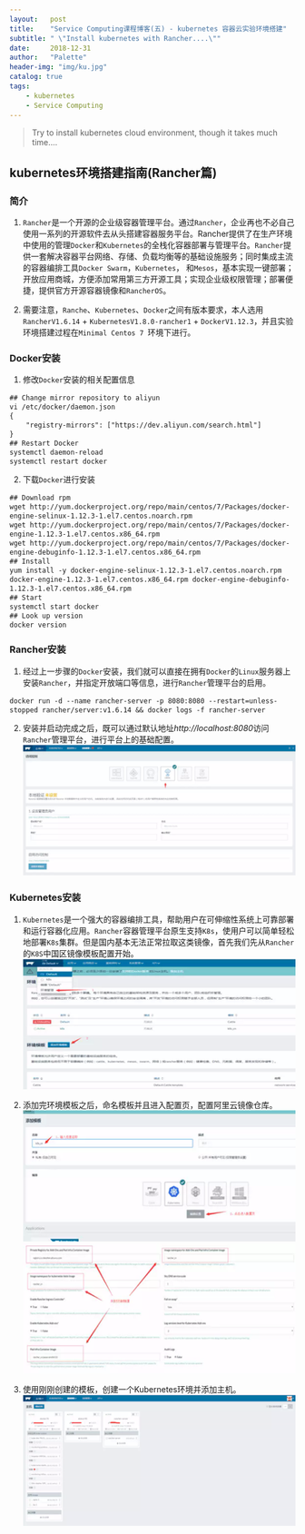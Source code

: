 ```yaml
---
layout:   post
title:    "Service Computing课程博客(五) - kubernetes 容器云实验环境搭建"
subtitle: " \"Install kubernetes with Rancher....\""
date:     2018-12-31
author:   "Palette"
header-img: "img/ku.jpg"
catalog: true
tags:
    - kubernetes
    - Service Computing
---
```


> Try to install kubernetes cloud environment, though it takes much time....

## kubernetes环境搭建指南(Rancher篇)

### 简介
1. `Rancher`是一个开源的企业级容器管理平台。通过`Rancher`，企业再也不必自己使用一系列的开源软件去从头搭建容器服务平台。Rancher提供了在生产环境中使用的管理`Docker`和`Kubernetes`的全栈化容器部署与管理平台。`Rancher`提供一套解决容器平台网络、存储、负载均衡等的基础设施服务；同时集成主流的容器编排工具`Docker Swarm`，`Kubernetes`， 和`Mesos`，基本实现一键部署；开放应用商城，方便添加常用第三方开源工具；实现企业级权限管理；部署便捷，提供官方开源容器镜像和`RancherOS`。

2. 需要注意，`Ranche`、`Kubernetes`、`Docker`之间有版本要求，本人选用`RancherV1.6.14` + `KubernetesV1.8.0-rancher1` + `DockerV1.12.3`，并且实验环境搭建过程在`Minimal Centos 7 `环境下进行。


### Docker安装
1. 修改`Docker`安装的相关配置信息
```
## Change mirror repository to aliyun
vi /etc/docker/daemon.json 
{ 
    "registry-mirrors": ["https://dev.aliyun.com/search.html"] 
}
## Restart Docker
systemctl daemon-reload 
systemctl restart docker
```

2. 下载`Docker`进行安装
```
## Download rpm
wget http://yum.dockerproject.org/repo/main/centos/7/Packages/docker-engine-selinux-1.12.3-1.el7.centos.noarch.rpm 
wget http://yum.dockerproject.org/repo/main/centos/7/Packages/docker-engine-1.12.3-1.el7.centos.x86_64.rpm 
wget http://yum.dockerproject.org/repo/main/centos/7/Packages/docker-engine-debuginfo-1.12.3-1.el7.centos.x86_64.rpm
## Install
yum install -y docker-engine-selinux-1.12.3-1.el7.centos.noarch.rpm docker-engine-1.12.3-1.el7.centos.x86_64.rpm docker-engine-debuginfo-1.12.3-1.el7.centos.x86_64.rpm
## Start
systemctl start docker
## Look up version
docker version
```


### Rancher安装
1. 经过上一步骤的`Docker`安装，我们就可以直接在拥有`Docker`的`Linux`服务器上安装`Rancher`，并指定开放端口等信息，进行`Rancher`管理平台的启用。
```
docker run -d --name rancher-server -p 8080:8080 --restart=unless-stopped rancher/server:v1.6.14 && docker logs -f rancher-server
```

2. 安装并启动完成之后，既可以通过默认地址*http://localhost:8080*访问`Rancher`管理平台，进行平台上的基础配置。
![img](/img/Service_Computing_blogs/1.bmp)


### Kubernetes安装
1. `Kubernetes`是一个强大的容器编排工具，帮助用户在可伸缩性系统上可靠部署和运行容器化应用。`Rancher`容器管理平台原生支持`K8s`，使用户可以简单轻松地部署`K8s`集群。但是国内基本无法正常拉取这类镜像，首先我们先从`Rancher`的`K8S`中国区镜像模板配置开始。
![img](/img/Service_Computing_blogs/2.bmp)

2. 添加完环境模板之后，命名模板并且进入配置页，配置阿里云镜像仓库。
![img](/img/Service_Computing_blogs/3.bmp)
![img](/img/Service_Computing_blogs/4.bmp)

3. 使用刚刚创建的模板，创建一个Kubernetes环境并添加主机。
![img](/img/Service_Computing_blogs/6.bmp)
